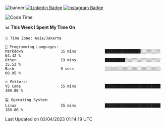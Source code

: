 ![banner](https://readme-typing-svg.herokuapp.com/?lines=Hello,+There!+👋;This+is+Edtoplx....;Nice+to+meet+you!&center=false)
[![Linkedin Badge](https://img.shields.io/badge/-LinkedIn-0e76a8?style=flat-square&logo=Linkedin&logoColor=white)](https://linkedin.com/in/edto08)
[![Instagram Badge](https://img.shields.io/badge/-Instagram-e4405f?style=flat-square&logo=Instagram&logoColor=white)](https://instagram.com/edtopath)

<!--START_SECTION:waka-->
![Code Time](http://img.shields.io/badge/Code%20Time-55%20mins-blue)

📊 **This Week I Spent My Time On** 

```text
🕑︎ Time Zone: Asia/Jakarta

💬 Programming Languages: 
Markdown                 35 mins             ████████████████░░░░░░░░░   64.42 % 
Other                    19 mins             █████████░░░░░░░░░░░░░░░░   35.53 % 
Bash                     0 secs              ░░░░░░░░░░░░░░░░░░░░░░░░░   00.05 % 

🔥 Editors: 
VS Code                  55 mins             █████████████████████████   100.00 % 

💻 Operating System: 
Linux                    55 mins             █████████████████████████   100.00 % 
```


 Last Updated on 02/04/2023 01:14:19 UTC
<!--END_SECTION:waka-->
